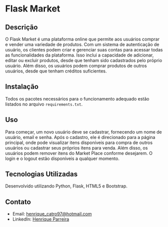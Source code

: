 # Flask Market

## Descrição
O Flask Market é uma plataforma online que permite aos usuários comprar e vender uma variedade de produtos. Com um sistema de autenticação de usuário, os clientes podem criar e gerenciar suas contas para acessar todas as funcionalidades da plataforma. Isso inclui a capacidade de adicionar, editar ou excluir produtos, desde que tenham sido cadastrados pelo próprio usuário. Além disso, os usuários podem comprar produtos de outros usuários, desde que tenham créditos suficientes.

## Instalação
Todos os pacotes necessários para o funcionamento adequado estão listados no arquivo `requirements.txt`.

## Uso
Para começar, um novo usuário deve se cadastrar, fornecendo um nome de usuário, email e senha. Após o cadastro, ele é direcionado para a página principal, onde pode visualizar itens disponíveis para compra de outros usuários ou cadastrar seus próprios itens para venda. Além disso, os usuários podem remover itens do Market Place conforme desejarem. O login e o logout estão disponíveis a qualquer momento.

## Tecnologias Utilizadas
Desenvolvido utilizando Python, Flask, HTML5 e Bootstrap.

## Contato
- Email: [henrique_catro97@hotmail.com](mailto:henrique_catro97@hotmail.com)
- LinkedIn: [Henrique Parreira](https://linkedin.com/in/parreirahenrique)
